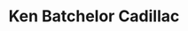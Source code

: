 ---
title: "Ken Batchelor Cadillac"
url: /san-antonio/ken-batchelor-cadillac-interstate-10-west/
shop: Autohaus
---